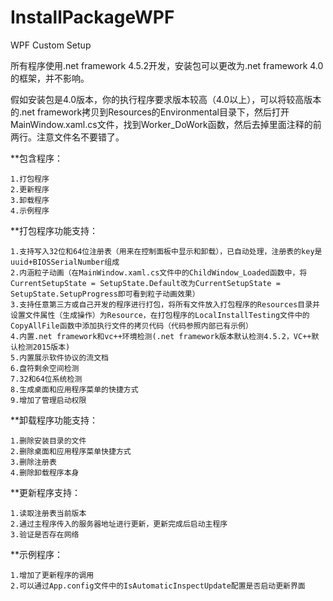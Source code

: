 # InstallPackageWPF
WPF Custom Setup

所有程序使用.net framework 4.5.2开发，安装包可以更改为.net framework 4.0的框架，并不影响。

假如安装包是4.0版本，你的执行程序要求版本较高（4.0以上），可以将较高版本的.net framework拷贝到Resources的Environmental目录下，然后打开MainWindow.xaml.cs文件，找到Worker_DoWork函数，然后去掉里面注释的前两行。注意文件名不要错了。


**包含程序：

	1.打包程序
	2.更新程序
	3.卸载程序
	4.示例程序
		

**打包程序功能支持：
	
	1.支持写入32位和64位注册表（用来在控制面板中显示和卸载），已自动处理，注册表的key是uuid+BIOSSerialNumber组成
 	2.内涵粒子动画（在MainWindow.xaml.cs文件中的ChildWindow_Loaded函数中，将CurrentSetupState = SetupState.Default改为CurrentSetupState = SetupState.SetupProgress即可看到粒子动画效果）
   	3.支持任意第三方或自己开发的程序进行打包，将所有文件放入打包程序的Resources目录并设置文件属性（生成操作）为Resource，在打包程序的LocalInstallTesting文件中的CopyAllFile函数中添加执行文件的拷贝代码（代码参照内部已有示例）
   	4.内置.net framework和vc++环境检测(.net framework版本默认检测4.5.2，VC++默认检测2015版本)
   	5.内置展示软件协议的流文档
   	6.盘符剩余空间检测
   	7.32和64位系统检测
   	8.生成桌面和应用程序菜单的快捷方式
   	9.增加了管理启动权限
   
**卸载程序功能支持：

  	1.删除安装目录的文件
  	2.删除桌面和应用程序菜单快捷方式
  	3.删除注册表
  	4.删除卸载程序本身
  
  
  
**更新程序支持：

  	1.读取注册表当前版本
  	2.通过主程序传入的服务器地址进行更新，更新完成后启动主程序
	3.验证是否存在网络
  
  
**示例程序：

  	1.增加了更新程序的调用
  	2.可以通过App.config文件中的IsAutomaticInspectUpdate配置是否启动更新界面

